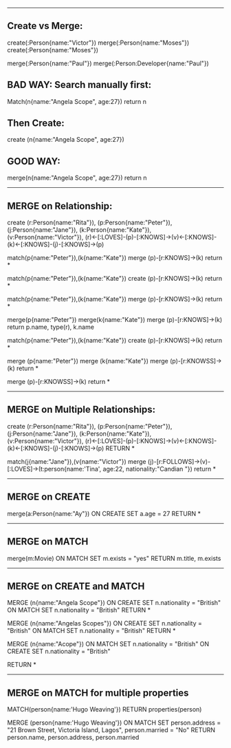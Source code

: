 
--------------------------------------------------------
Create vs Merge:
--------------------------------------------------------


create(:Person{name:"Victor"})
merge(:Person{name:"Moses"})
create(:Person{name:"Moses"})

merge(:Person{name:"Paul"})
merge(:Person:Developer{name:"Paul"})


BAD WAY:
Search manually first:
---------------------
Match(n{name:"Angela Scope", age:27})
return n

Then Create:
------------
create (n{name:"Angela Scope", age:27})

GOOD WAY:
---------
merge(n{name:"Angela Scope", age:27})
return n


--------------------------------------------------------
MERGE on Relationship:
--------------------------------------------------------


create
(r:Person{name:"Rita"}),
(p:Person{name:"Peter"}),
(j:Person{name:"Jane"}),
(k:Person{name:"Kate"}),
(v:Person{name:"Victor"}),
(r)<-[:LOVES]-(p)-[:KNOWS]->(v)<-[:KNOWS]-(k)<-[:KNOWS]-(j)-[:KNOWS]->(p)



match(p{name:"Peter"}),(k{name:"Kate"})
merge (p)-[r:KNOWS]->(k)
return *


match(p{name:"Peter"}),(k{name:"Kate"})
create (p)-[r:KNOWS]->(k)
return *


match(p{name:"Peter"}),(k{name:"Kate"})
merge (p)-[r:KNOWS]->(k)
return *


merge(p{name:"Peter"})
merge(k{name:"Kate"})
merge (p)-[r:KNOWS]->(k)
return p.name, type(r), k.name


match(p{name:"Peter"}),(k{name:"Kate"})
create (p)-[r:KNOWS]->(k)
return *


merge (p{name:"Peter"})
merge (k{name:"Kate"})
merge (p)-[r:KNOWSS]->(k)
return *


merge (p)-[r:KNOWSS]->(k)
return *


--------------------------------------------------------
MERGE on Multiple Relationships:
--------------------------------------------------------


	
create
(r:Person{name:"Rita"}),
(p:Person{name:"Peter"}),
(j:Person{name:"Jane"}),
(k:Person{name:"Kate"}),
(v:Person{name:"Victor"}),
(r)<-[:LOVES]-(p)-[:KNOWS]->(v)<-[:KNOWS]-(k)<-[:KNOWS]-(j)-[:KNOWS]->(p)
RETURN *


match(j{name:"Jane"}),(v{name:"Victor"})
merge (j)-[r:FOLLOWS]->(v)-[:LOVES]->(t:person{name:'Tina', age:22, nationality:"Candian "})
return *


--------------------------------------------------------
MERGE on CREATE
--------------------------------------------------------

merge(a:Person{name:"Ay"})
ON CREATE 
	SET a.age = 27
RETURN *


--------------------------------------------------------
MERGE on MATCH
--------------------------------------------------------

merge(m:Movie)
ON MATCH SET m.exists = "yes"
RETURN m.title, m.exists



--------------------------------------------------------
MERGE on CREATE and MATCH
--------------------------------------------------------

MERGE (n{name:"Angela Scope"})
ON CREATE
	SET n.nationality = "British"
ON MATCH
	SET n.nationality = "British"
RETURN *



MERGE (n{name:"Angelas Scopes"})
ON CREATE
	SET n.nationality = "British"
ON MATCH
	SET n.nationality = "British"
RETURN *



MERGE (n{name:"Acope"})
ON MATCH
	SET n.nationality = "British"
ON CREATE
	SET n.nationality = "British"

RETURN *


--------------------------------------------------------
MERGE on MATCH for multiple properties
--------------------------------------------------------


MATCH(person{name:'Hugo Weaving'})
RETURN properties(person)


MERGE (person{name:'Hugo Weaving'})
ON MATCH SET person.address = "21 Brown Street, Victoria Island, Lagos", person.married = "No"
RETURN person.name, person.address, person.married